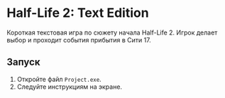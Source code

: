 # Half-Life 2: Text Edition

Короткая текстовая игра по сюжету начала Half-Life 2. Игрок делает выбор и проходит события прибытия в Сити 17.

## Запуск

1. Откройте файл `Project.exe`.
2. Следуйте инструкциям на экране.
